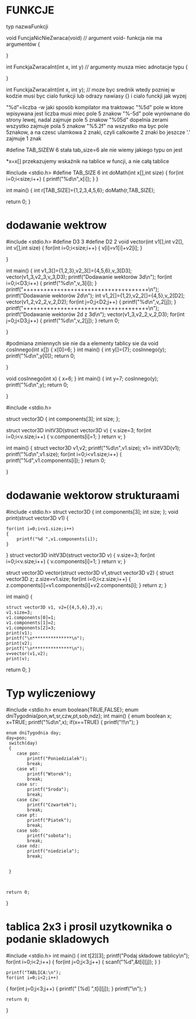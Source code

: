 # FUNKCJE
typ nazwaFunkcji


void FuncjaNicNieZwraca(void)       // argument void- funkcja nie ma argumentów
{

}

int FunckjaZwracaInt(int x, int y)  // argumenty musza miec adnotacje typu
{

}

int FunckjaZwracaInt(int x, int y); // moze byc srednik wtedy pozniej w kodzie musi byc cialo funkcji lub odrazy nawiasy {} i cialo funckji jak wyzej



"%d"=liczba    -w jaki sposób kompilator ma traktowac
"%5d"   pole w ktore wpisywana jest liczba musi miec pole 5 znakow
"%-5d" pole wyrównane do strony lewej, nadal zajmuje pole 5 znakow
"%05d" dopelnia zerami wszystko zajmuje pola 5 znakow
"%5.2f" na wszystko ma byc pole 5znakow, a na czesc ulamkowa 2 znaki, czyli calkowite 2 znaki bo jeszcze '.' zajmuje 1 znak

#define TAB_SIZEW 6             stała tab_size=6 ale nie wiemy jakiego typu on jest

*x=x[]  przekazujemy wskaźnik na tablice w funcji, a nie całą tablice




#include <stdio.h>
#define TAB_SIZE 6
int doMath(int x[],int size)
{
   for(int i=0;i<size;i++)
   {
       printf("%d\n",x[i]);
   }
}

int main()
{
 int r[TAB_SIZE]={1,2,3,4,5,6};
 doMath(r,TAB_SIZE);
 
 return 0;
}


# dodawanie wektrow
#include <stdio.h>
#define D3 3
#define D2 2
void vector(int v1[],int v2[], int v[],int size)
{
    for(int i=0;i<size;i++)
    {
        v[i]=v1[i]+v2[i];
    }
    
}

int main()
{
    int v1_3[]={1,2,3},v2_3[]={4,5,6},v_3[D3];
    vector(v1_3,v2_3,v_3,D3);
    printf("Dodawanie wektorów 3d\n");
    for(int i=0;i<D3;i++)
    {
        printf("%d\n",v_3[i]);
    }
    printf("+++++++++++++++++++++++++++++++++++++\n");
    printf("Dodawanie wektorów 2d\n");
    int v1_2[]={1,2},v2_2[]={4,5},v_2[D2];
    vector(v1_2,v2_2,v_2,D2);
    for(int j=0;j<D2;j++)
    {
        printf("%d\n",v_2[j]);
    }
    printf("+++++++++++++++++++++++++++++++++++++\n");
    printf("Dodawanie wektorów 2d z 3d\n");
    vector(v1_3,v2_2,v_2,D3);
    for(int j=0;j<D3;j++)
    {
        printf("%d\n",v_2[j]);
    }
    return 0;
    
}


#podmiana zmiennych sie nie da a elementy tablicy sie da
void cosInnego(int x[])
{
    x[0]=6;
}
int main()
{
    int y[]={7};
    cosInnego(y);
    printf("%d\n",y[0]);
    return 0;
    
}

void cosInnego(int x)
{
    x=6;
}
int main()
{
    int y=7;
    cosInnego(y);
    printf("%d\n",y);
    return 0;
    
}




#include <stdio.h>

struct vector3D
{
    int components[3];
    int size;
};

struct vector3D initV3D(struct vector3D v)
{
    v.size=3;
    for(int i=0;i<v.size;i++)
    {
        v.components[i]=1;
    }
    return v;
}

int main()
{
    struct vector3D v1,v2;
    printf("%d\n",v1.size);
    v1= initV3D(v1);
    printf("%d\n",v1.size);
    for(int i=0;i<v1.size;i++)
    {
        printf("%d",v1.components[i]);
    }
    return 0;
    
}



# dodawanie wektorow strukturaami

#include <stdio.h>
struct vector3D
{
    int components[3];
    int size;
};
void print(struct vector3D v1)
{
    
    for(int i=0;i<v1.size;i++)
    {
        printf("%d ",v1.components[i]);
    }
    
    
}
struct vector3D initV3D(struct vector3D v)
{
    v.size=3;
    for(int i=0;i<v.size;i++)
    {
        v.components[i]=1;
    }
    return v;
}

struct vector3D vector(struct vector3D v1,struct vector3D v2)
{
    struct vector3D z;
    z.size=v1.size;
    for(int i=0;i<z.size;i++)
    {
        z.components[i]=v1.components[i]+v2.components[i];
    }
    return z;
}


int main()
{
  
    
    struct vector3D v1, v2={{4,5,6},3},v;
    v1.size=3;
    v1.components[0]=1;
    v1.components[1]=2;
    v1.components[2]=3;
    print(v1);
    printf("\n***************\n");
    print(v2);
    printf("\n***************\n");
    v=vector(v1,v2);
    print(v);
   return 0;
}



# Typ wyliczeniowy
#include <stdio.h>
enum boolean{TRUE,FALSE};
enum dniTygodnia{pon,wt,sr,czw,pt,sob,ndz};
int main()
{
    enum boolean x;
    x=TRUE;
    printf("%d\n",x);
    if(x==TRUE)
    {
        printf("!!\n");
    }
     
    enum dniTygodnia day;
    day=pon;
     switch(day)
     {
        case pon:
            printf("Poniedzialek");
            break;
        case wt:
            printf("Wtorek");
            break; 
        case sr:
            printf("Sroda");
            break; 
        case czw:
            printf("Czwartek");
            break;
        case pt:
            printf("Piatek");
            break;
        case sob:
            printf("sobota");
            break;
        case ndz:
            printf("niedziela");
            break;
            
            
     }
    
    
    
    return 0;
}





# tablica 2x3 i prosil uzytkownika o podanie skladowych
#include <stdio.h>
int main()
{
   int t[2][3];
    printf("Podaj składowe tablicy\n");
   for(int i=0;i<2;i++)
   {
       for(int j=0;j<3;j++)
       {
           scanf("%d",&t[i][j]);
       }
   }
    
    printf("TABLICA:\n");
    for(int i=0;i<2;i++)
   {
       for(int j=0;j<3;j++)
       {
           printf(" [%d] ",t[i][j]);
       }
       printf("\n");
   }
    
    return 0;
}

